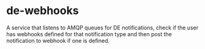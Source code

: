 # de-webhooks
A service that listens to AMQP queues for DE notifications, check if the user has webhooks defined for that notification type and then post the notification to webhook if one is defined.
